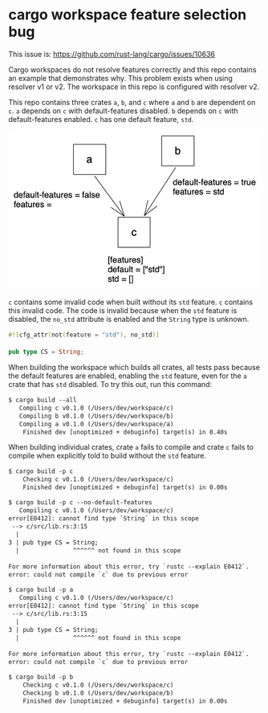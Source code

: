 # cargo workspace feature selection bug

This issue is: https://github.com/rust-lang/cargo/issues/10636

Cargo workspaces do not resolve features correctly and this repo contains an example that demonstrates why. This problem exists when using resolver v1 or v2. The workspace in this repo is configured with resolver v2.

This repo contains three crates `a`, `b`, and `c` where `a` and `b` are dependent on `c`. `a` depends on `c` with default-features disabled. `b` depends on `c` with default-features enabled. `c` has one default feature, `std`.

![](README-diagram-1.excalidraw.png)

`c` contains some invalid code when built without its `std` feature. `c` contains this invalid code. The code is invalid because when the `std` feature is disabled, the `no_std` attribute is enabled and the `String` type is unknown.

```rust
#![cfg_attr(not(feature = "std"), no_std)]

pub type CS = String;
```

When building the workspace which builds all crates, all tests pass because the default features are enabled, enabling the `std` feature, even for the `a` crate that has `std` disabled. To try this out, run this command:

```
$ cargo build --all
   Compiling c v0.1.0 (/Users/dev/workspace/c)
   Compiling b v0.1.0 (/Users/dev/workspace/b)
   Compiling a v0.1.0 (/Users/dev/workspace/a)
    Finished dev [unoptimized + debuginfo] target(s) in 0.40s
```

When building individual crates, crate `a` fails to compile and crate `c` fails to compile when explicitly told to build without the `std` feature.

```
$ cargo build -p c
    Checking c v0.1.0 (/Users/dev/workspace/c)
    Finished dev [unoptimized + debuginfo] target(s) in 0.00s
```

```
$ cargo build -p c --no-default-features
   Compiling c v0.1.0 (/Users/dev/workspace/c)
error[E0412]: cannot find type `String` in this scope
 --> c/src/lib.rs:3:15
  |
3 | pub type CS = String;
  |               ^^^^^^ not found in this scope

For more information about this error, try `rustc --explain E0412`.
error: could not compile `c` due to previous error

```

```
$ cargo build -p a
   Compiling c v0.1.0 (/Users/dev/workspace/c)
error[E0412]: cannot find type `String` in this scope
 --> c/src/lib.rs:3:15
  |
3 | pub type CS = String;
  |               ^^^^^^ not found in this scope

For more information about this error, try `rustc --explain E0412`.
error: could not compile `c` due to previous error
```

```
$ cargo build -p b
    Checking c v0.1.0 (/Users/dev/workspace/c)
    Checking b v0.1.0 (/Users/dev/workspace/b)
    Finished dev [unoptimized + debuginfo] target(s) in 0.00s
```

